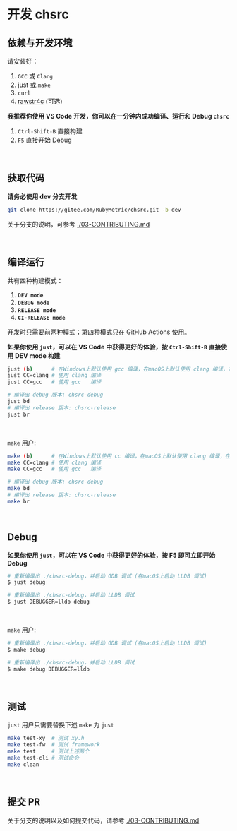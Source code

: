 <!-- -----------------------------------------------------------
 ! SPDX-License-Identifier: GFDL-1.3-or-later
 ! -------------------------------------------------------------
 ! Doc Type      : Markdown
 ! Doc Name      : 01-开发与构建.md
 ! Doc Authors   : 曾奥然 <ccmywish@qq.com>
 ! Contributors  : Nul None <nul@none.org>
 !               |
 ! Created On    : <2024-12-27>
 ! Last Modified : <2025-08-22>
 ! ---------------------------------------------------------- -->

# 开发 chsrc

## 依赖与开发环境

请安装好：

  1. `GCC` 或 `Clang`
  2. [just] 或 `make`
  3. `curl`
  4. [rawstr4c] (可选)

**我推荐你使用 VS Code 开发，你可以在一分钟内成功编译、运行和 Debug `chsrc`**

  1. `Ctrl-Shift-B` 直接构建
  2. `F5` 直接开始 Debug

<br>



## 获取代码

**请务必使用 dev 分支开发**

```bash
git clone https://gitee.com/RubyMetric/chsrc.git -b dev
```

关于分支的说明，可参考 [./03-CONTRIBUTING.md](./03-CONTRIBUTING.md)

<br>



## 编译运行

共有四种构建模式：

1. **`DEV mode`**
2. **`DEBUG mode`**
3. **`RELEASE mode`**
4. **`CI-RELEASE mode`**

开发时只需要前两种模式；第四种模式只在 GitHub Actions 使用。

**如果你使用 `just`，可以在 VS Code 中获得更好的体验，按 `Ctrl-Shift-B` 直接使用 DEV mode 构建**

```bash
just (b)      # 在Windows上默认使用 gcc 编译，在macOS上默认使用 clang 编译，在其他系统上默认使用 cc 编译
just CC=clang # 使用 clang 编译
just CC=gcc   # 使用 gcc   编译

# 编译出 debug 版本: chsrc-debug
just bd
# 编译出 release 版本: chsrc-release
just br
```

<br>

`make` 用户:

```bash
make (b)      # 在Windows上默认使用 cc 编译，在macOS上默认使用 clang 编译，在其他系统上默认使用 cc 编译
make CC=clang # 使用 clang 编译
make CC=gcc   # 使用 gcc   编译

# 编译出 debug 版本: chsrc-debug
make bd
# 编译出 release 版本: chsrc-release
make br
```

<br>



## Debug

**如果你使用 `just`，可以在 VS Code 中获得更好的体验，按 F5 即可立即开始 Debug**

```bash
# 重新编译出 ./chsrc-debug，并启动 GDB 调试 (在macOS上启动 LLDB 调试)
$ just debug

# 重新编译出 ./chsrc-debug，并启动 LLDB 调试
$ just DEBUGGER=lldb debug
```

<br>

`make` 用户:

```bash
# 重新编译出 ./chsrc-debug，并启动 GDB 调试 (在macOS上启动 LLDB 调试)
$ make debug

# 重新编译出 ./chsrc-debug，并启动 LLDB 调试
$ make debug DEBUGGER=lldb
```

<br>



## 测试

`just` 用户只需要替换下述 `make` 为 `just`

```bash
make test-xy  # 测试 xy.h
make test-fw  # 测试 framework
make test     # 测试上述两个
make test-cli # 测试命令
make clean
```

<br>



## 提交 PR

关于分支的说明以及如何提交代码，请参考 [./03-CONTRIBUTING.md](./03-CONTRIBUTING.md)

<br>



[rawstr4c]: https://github.com/RubyMetric/rawstr4c
[just]: https://github.com/casey/just
